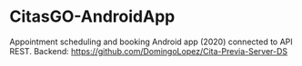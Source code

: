 # CitasGO-AndroidApp
Appointment scheduling and booking Android app (2020) connected to API REST.
Backend: https://github.com/DomingoLopez/Cita-Previa-Server-DS
